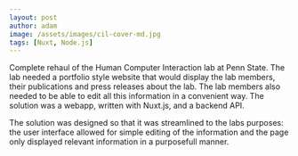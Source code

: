 ```yaml
---
layout: post
author: adam
image: /assets/images/cil-cover-md.jpg
tags: [Nuxt, Node.js]
---
```

Complete rehaul of the Human Computer Interaction lab at Penn State. The lab needed a portfolio style website that would display the lab members, their publications and press releases about the lab. The lab members also needed to be able to edit all this information in a convenient way. The solution was a webapp, written with Nuxt.js, and a backend API.

The solution was designed so that it was streamlined to the labs purposes: the user interface allowed for simple editing of the information and the page only displayed relevant information in a purposefull manner.